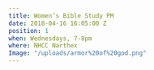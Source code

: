 ```yaml
---
title: Women’s Bible Study PM
date: 2018-04-16 16:05:00 Z
position: 1
when: Wednesdays, 7-8pm
where: NHCC Narthex
Image: "/uploads/armor%20of%20god.png"
---
```


